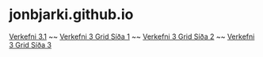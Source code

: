# jonbjarki.github.io
[Verkefni 3.1](/Verkefni3/Verkefni3/Verk3.html) ~~ 
[Verkefni 3 Grid Síða 1](/Verkefni3/Verkefni3/verk3-grid.html) ~~ 
[Verkefni 3 Grid Síða 2](/Verkefni3/Verkefni3/verk3-grid2.html) ~~ 
[Verkefni 3 Grid Síða 3](/Verkefni3/Verkefni3/verk3-grid3.html)
